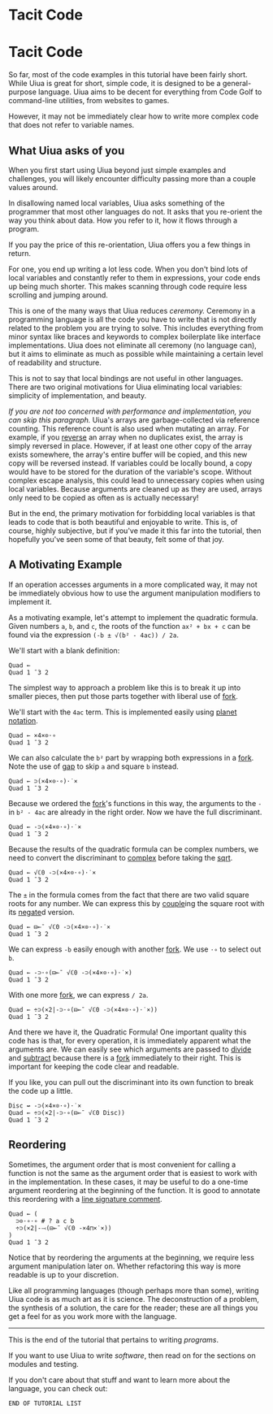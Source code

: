 # Tacit Code

# Tacit Code

So far, most of the code examples in this tutorial have been fairly short. While Uiua is great for short, simple code, it is designed to be a general-purpose language. Uiua aims to be decent for everything from Code Golf to command-line utilities, from websites to games.

However, it may not be immediately clear how to write more complex code that does not refer to variable names.

## What Uiua asks of you

When you first start using Uiua beyond just simple examples and challenges, you will likely encounter difficulty passing more than a couple values around.

In disallowing named local variables, Uiua asks something of the programmer that most other languages do not. It asks that you re-orient the way you think about data. How you refer to it, how it flows through a program.

If you pay the price of this re-orientation, Uiua offers you a few things in return.

For one, you end up writing a lot less code. When you don't bind lots of local variables and constantly refer to them in expressions, your code ends up being much shorter. This makes scanning through code require less scrolling and jumping around.

This is one of the many ways that Uiua reduces *ceremony.* Ceremony in a programming language is all the code you have to write that is not directly related to the problem you are trying to solve. This includes everything from minor syntax like braces and keywords to complex boilerplate like interface implementations. Uiua does not eliminate all ceremony (no language can), but it aims to eliminate as much as possible while maintaining a certain level of readability and structure.

This is not to say that local bindings are not useful in other languages. There are two original motivations for Uiua eliminating local variables: simplicity of implementation, and beauty.

*If you are not too concerned with performance and implementation, you can skip this paragraph.* Uiua's arrays are garbage-collected via reference counting. This reference count is also used when mutating an array. For example, if you [reverse]() an array when no duplicates exist, the array is simply reversed in place. However, if at least one other copy of the array exists somewhere, the array's entire buffer will be copied, and this new copy will be reversed instead. If variables could be locally bound, a copy would have to be stored for the duration of the variable's scope. Without complex escape analysis, this could lead to unnecessary copies when using local variables. Because arguments are cleaned up as they are used, arrays only need to be copied as often as is actually necessary!

But in the end, the primary motivation for forbidding local variables is that leads to code that is both beautiful and enjoyable to write. This is, of course, highly subjective, but if you've made it this far into the tutorial, then hopefully you've seen some of that beauty, felt some of that joy.

## A Motivating Example

If an operation accesses arguments in a more complicated way, it may not be immediately obvious how to use the argument manipulation modifiers to implement it.

As a motivating example, let's attempt to implement the quadratic formula. Given numbers `a`, `b`, and `c`, the roots of the function `ax² + bx + c` can be found via the expression `(-b ± √(b² - 4ac)) / 2a`.

We'll start with a blank definition:

```uiua
Quad ←
Quad 1 ¯3 2
```

The simplest way to approach a problem like this is to break it up into smaller pieces, then put those parts together with liberal use of [fork]().

We'll start with the `4ac` term. This is implemented easily using [planet notation](</new-tutorial/More Argument Manipulation#planet-notation>).

```uiua
Quad ← ×4×⊙⋅∘
Quad 1 ¯3 2
```

We can also calculate the `b²` part by wrapping both expressions in a [fork](). Note the use of [gap]() to skip `a` and square `b` instead.

```uiua
Quad ← ⊃(×4×⊙⋅∘)⋅˙×
Quad 1 ¯3 2
```

Because we ordered the [fork]()'s functions in this way, the arguments to the `-` in `b² - 4ac` are already in the right order. Now we have the full discriminant.

```uiua
Quad ← -⊃(×4×⊙⋅∘)⋅˙×
Quad 1 ¯3 2
```

Because the results of the quadratic formula can be complex numbers, we need to convert the discriminant to [complex]() before taking the [sqrt](). 

```uiua
Quad ← √ℂ0 -⊃(×4×⊙⋅∘)⋅˙×
Quad 1 ¯3 2
```

The `±` in the formula comes from the fact that there are two valid square roots for any number. We can express this by [couple]()ing the square root with its [negate]()d version.

```uiua
Quad ← ⊟⟜¯ √ℂ0 -⊃(×4×⊙⋅∘)⋅˙×
Quad 1 ¯3 2
```

We can express `-b` easily enough with another [fork](). We use `⋅∘` to select out `b`.

```uiua
Quad ← -⊃⋅∘(⊟⟜¯ √ℂ0 -⊃(×4×⊙⋅∘)⋅˙×)
Quad 1 ¯3 2
```

With one more [fork](), we can express `/ 2a`.

```uiua
Quad ← ÷⊃(×2|-⊃⋅∘(⊟⟜¯ √ℂ0 -⊃(×4×⊙⋅∘)⋅˙×))
Quad 1 ¯3 2
```

And there we have it, the Quadratic Formula! One important quality this code has is that, for every operation, it is immediately apparent what the arguments are. We can easily see which arguments are passed to [divide]() and [subtract]() because there is a [fork]() immediately to their right. This is important for keeping the code clear and readable.

If you like, you can pull out the discriminant into its own function to break the code up a little.

```uiua
Disc ↚ -⊃(×4×⊙⋅∘)⋅˙×
Quad ← ÷⊃(×2|-⊃⋅∘(⊟⟜¯ √ℂ0 Disc))
Quad 1 ¯3 2
```

## Reordering

Sometimes, the argument order that is most convenient for calling a function is not the same as the argument order that is easiest to work with in the implementation. In these cases, it may be useful to do a one-time argument reordering at the beginning of the function. It is good to annotate this reordering with a [line signature comment](/tutorial/documentation).

```uiua
Quad ← (
  ⊃⊙⋅∘⋅∘ # ? a c b
  ÷⊃(×2|-⤙(⊟⟜¯ √ℂ0 -×4⊓×˙×))
)
Quad 1 ¯3 2
```

Notice that by reordering the arguments at the beginning, we require less argument manipulation later on. Whether refactoring this way is more readable is up to your discretion.

Like all programming languages (though perhaps more than some), writing Uiua code is as much art as it is science. The deconstruction of a problem, the synthesis of a solution, the care for the reader; these are all things you get a feel for as you work more with the language.

---

This is the end of the tutorial that pertains to writing *programs*.

If you want to use Uiua to write *software*, then read on for the sections on modules and testing.

If you don't care about that stuff and want to learn more about the language, you can check out:

`END OF TUTORIAL LIST`
